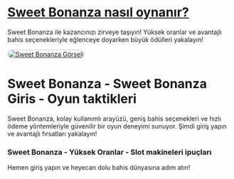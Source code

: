# <a href="https://tinyurl.com/nrewu918">Sweet Bonanza nasıl oynanır?</a>
Sweet Bonanza ile kazancınızı zirveye taşıyın! Yüksek oranlar ve avantajlı bahis seçenekleriyle eğlenceye doyarken büyük ödülleri yakalayın!

<a href="https://tinyurl.com/nrewu918" title="Sweet Bonanza">
  <img src="https://i.ibb.co/ZQQ94rV/663be962-f013-42a2-af4b-0f8592e82bcb.png" alt="Sweet Bonanza Görseli" style="max-width: 100%; border: 2px solid #ddd;
  border-radius: 10px;">
</a>

# Sweet Bonanza - Sweet Bonanza Giris - Oyun taktikleri
Sweet Bonanza, kolay kullanımlı arayüzü, geniş bahis seçenekleri ve hızlı ödeme yöntemleriyle güvenilir bir oyun deneyimi sunuyor. Şimdi giriş yapın ve avantajlı fırsatları yakalayın!

<h3>Sweet Bonanza - Yüksek Oranlar - Slot makineleri ipuçları</h3>
<p>Hemen giriş yapın ve heyecan dolu bahis dünyasına adım atın!</p>
